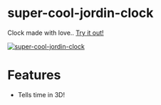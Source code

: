 # super-cool-jordin-clock
Clock made with love..
[Try it out!](https://char.github.io/super-cool-jordin-clock/)

[![super-cool-jordin-clock](https://i.imgur.com/BLFxQoO.png)]()

# Features
  - Tells time in 3D!
 
